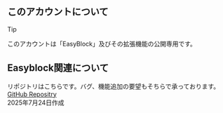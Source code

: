 ## このアカウントについて
> [!TIP]
> このアカウントは「EasyBlock」及びその拡張機能の公開専用です。

## Easyblock関連について
リポジトリはこちらです。バグ、機能追加の要望もそちらで承っております。  
[GitHub Repositry](https://github.com/easyblock)  
2025年7月24日作成  

